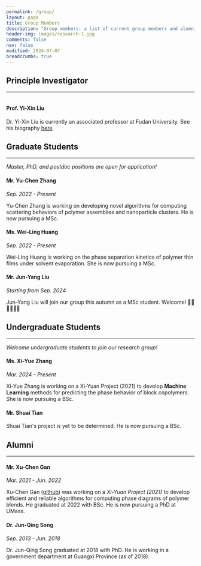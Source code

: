 ```yaml
---
permalink: /group/
layout: page
title: Group Members
description: "Group members: a list of current group members and alumni."
header-img: images/research-1.jpg
comments: false
nav: false
modified: 2024-07-07
breadcrumbs: true
---
```


## Principle Investigator
-----

<div class="container">
  <div class="row">
    <div class="col-md-4">
      <figure class="third">
        <img src="{{ site.url }}/images/me3.jpg" alt="" class="img-fluid">
      </figure>
    </div>
    <div class="col-md-4">
      <h4>Prof. Yi-Xin Liu</h4>
      <p>Dr. Yi-Xin Liu is currently an associated professor at Fudan University. See his biography <a href="{{ site.url }}/about/">here</a>.</p>
    </div>
  </div>
</div>

## Graduate Students
-----

_Master, PhD, and postdoc positions are open for application!_

<!--
<figure class="third">
    <img src="{{ site.url }}/images/avatar.jpg" alt="">
</figure>
-->

#### Mr. Yu-Chen Zhang
_Sep. 2022 - Present_

Yu-Chen Zhang is working on developing novel algorithms for computing scattering behaviors of polymer assemblies and nanoparticle clusters. He is now pursuing a MSc.

<!--
<figure class="third">
    <img src="{{ site.url }}/images/avatar.jpg" alt="">
</figure>
-->

#### Ms. Wei-Ling Huang
_Sep. 2022 - Present_

Wei-Ling Huang is working on the phase separation kinetics of polymer thin films under solvent evaporation. She is now pursuing a MSc.

#### Mr. Jun-Yang Liu
_Starting from Sep. 2024_

Jun-Yang Liu will join our group this autumn as a MSc student. Welcome! 👏🏻👏🏻👏🏻

## Undergraduate Students
-----

_Welcome undergraduate students to join our research group!_

<!--
<figure class="third">
    <img src="{{ site.url }}/images/avatar.jpg" alt="">
</figure>
-->

#### Ms. Xi-Yue Zhang
_Mar. 2024 - Present_

Xi-Yue Zhang is working on a Xi-Yuan Project (2021) to develop **Machine Learning** methods for predicting the phase behavior of block copolymers. She is now pursuing a BSc.

<!--
<figure class="third">
    <img src="{{ site.url }}/images/avatar.jpg" alt="">
</figure>
-->

#### Mr. Shuai Tian
Shuai Tian's project is yet to be determined. He is now pursuing a BSc.

## Alumni
-----

<!--
<figure class="third">
    <img src="{{ site.url }}/images/avatar.jpg" alt="">
</figure>
-->

#### Mr. Xu-Chen Gan
_Mar. 2021 - Jun. 2022_

Xu-Chen Gan ([github](https://github.com/vvmbvy)) was working on a *Xi-Yuan Project (2021)* to develop efficient and reliable algorithms for computing phase diagrams of polymer blends. He graduated at 2022 with BSc. He is now pursuing a PhD at UMass.

<!--
<figure class="third">
    <img src="{{ site.url }}/images/avatar.jpg" alt="">
</figure>
-->

#### Dr. Jun-Qing Song
_Sep. 2013 - Jun. 2018_

Dr. Jun-Qing Song graduated at 2018 with PhD. He is working in a government department at Guangxi Province (as of 2018).